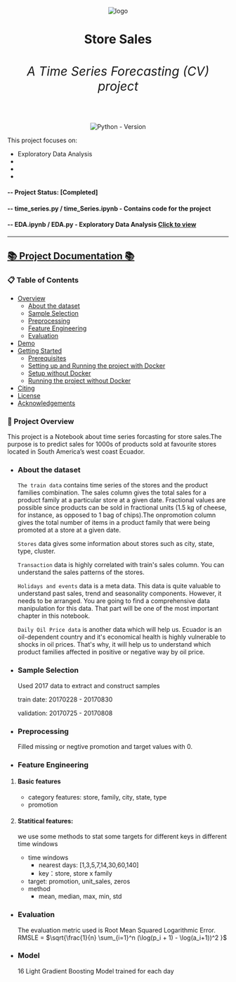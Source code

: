 
<div align="center">

![logo](https://github.com/ShailadhShinde/Time-Series/blob/main/assets/header.png)  
<h1 align="center"><strong>Store Sales <h6 align="center">A Time Series Forecasting (CV) project</h6></strong></h1>

![Python - Version](https://img.shields.io/badge/PYTHON-3.9+-blue?style=for-the-badge&logo=python&logoColor=white)

</div>
This project focuses on:

- Exploratory Data Analysis
- 
-
-

#### -- Project Status: [Completed]

#### -- time_series.py / time_Series.ipynb - Contains code for the project

#### -- EDA.ipynb / EDA.py - Exploratory Data Analysis [Click to view](https://www.kaggle.com/code/shailadh/eda-time-series?scriptVersionId=190759981)

----

## [📚 Project Documentation 📚](http://smp.readthedocs.io/)

### 📋 Table of Contents
- [Overview](#overview)
  - [About the dataset](#atd)
  - [Sample Selection](#ss)
  - [Preprocessing](#pp)
  - [Feature Engineering](#fe)
  - [Evaluation](#eval)
- [Demo](#demo)
- [Getting Started](#getting-started)
  - [Prerequisites](#prerequisites)
  - [Setting up and Running the project with Docker](#with-docker)
  - [Setup without Docker](#setup)
  - [Running the project without Docker](#running-the-project)
- [Citing](#citing)
- [License](#license)
- [Acknowledgements](#acknowledgements)




###  📌 Project Overview  <a name="overview"></a>

This project is a Notebook about time series forcasting for store sales.The purpose is to predict sales for 1000s of products sold at favourite stores located in South America’s west coast Ecuador.

- ### About the dataset  <a name="atd"></a>

  `The train data` contains time series of the stores and the product families combination. The sales column gives the total sales for a product family at a particular store at a given date. Fractional values are possible since products can be sold in fractional units (1.5 kg of cheese, for instance, as opposed to 1 bag of chips).The onpromotion column gives the total number of items in a product family that were being promoted at a store at a given date.

  `Stores` data gives some information about stores such as city, state, type, cluster.

  `Transaction` data is highly correlated with train's sales column. You can understand the sales patterns of the stores.

  `Holidays and events` data is a meta data. This data is quite valuable to understand past sales, trend and seasonality components. However, it needs to be arranged. You are going to find a comprehensive data manipulation for this data. That part will be one of the most important chapter in this notebook.

  `Daily Oil Price data` is another data which will help us. Ecuador is an oil-dependent country and it's economical health is highly vulnerable to shocks in oil prices. That's why, it will help us to understand which product families affected in positive or negative way by oil price.

- ### Sample Selection  <a name="ss"></a>

  Used 2017 data to extract and construct samples

  train date: 20170228 - 20170830

  validation: 20170725 - 20170808
- ### Preprocessing  <a name="pp"></a>
  Filled missing or negtive promotion and target values with 0.

- ### Feature Engineering  <a name="fe"></a>
 1. #### Basic features
    * category features: store, family, city, state, type
    * promotion

 2. #### Statitical features:
    we use some methods to stat some targets for different keys in different time windows
    * time windows
      * nearest days: [1,3,5,7,14,30,60,140]
      * key：store, store x family 
    * target: promotion, unit_sales, zeros
    * method
      * mean, median, max, min, std
  
- ### Evaluation  <a name="eval"></a>
  The evaluation metric used is Root Mean Squared Logarithmic Error. RMSLE = $\sqrt{\frac{1}{n} \sum_{i=1}^n (\log(p_i + 1) - \log(a_i+1))^2 }$

- ### Model
    16 Light Gradient Boosting Model trained for each day

  
